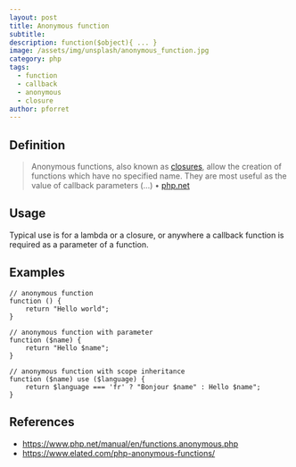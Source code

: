 ```yaml
---
layout: post
title: Anonymous function
subtitle: 
description: function($object){ ... }
image: /assets/img/unsplash/anonymous_function.jpg
category: php
tags:
  - function
  - callback
  - anonymous
  - closure
author: pforret
---
```

## Definition

> Anonymous functions, also known as [closures](/closure), allow the creation of functions which have no specified name. They are most useful as the value of callback parameters (...) &bull; [php.net](https://www.php.net/manual/en/functions.anonymous.php)

## Usage

Typical use is for a lambda or a closure, or anywhere a callback function is required as a parameter of a function.

## Examples

    // anonymous function
	function () {  
		return "Hello world";  
	}  

    // anonymous function with parameter
	function ($name) {  
		return "Hello $name";  
	}  

    // anonymous function with scope inheritance
	function ($name) use ($language) {  
		return $language === 'fr' ? "Bonjour $name" : Hello $name";  
	}  



## References
* <https://www.php.net/manual/en/functions.anonymous.php>
* <https://www.elated.com/php-anonymous-functions/>
